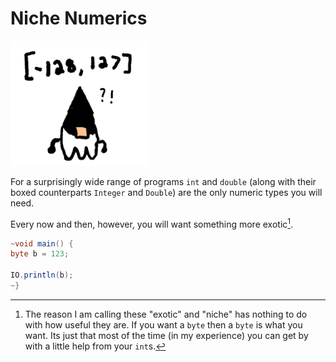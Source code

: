 # Niche Numerics

<img src="/niche_numerics/header.png" height="200px"/>

For a surprisingly wide range of programs `int` and `double`
(along with their boxed counterparts `Integer` and `Double`)
are the only numeric types you will need.

Every now and then, however, you will want something more exotic[^wording].

```java
~void main() {
byte b = 123;

IO.println(b);
~}
```

[^wording]: The reason I am calling these "exotic" and "niche" has nothing to do with how
useful they are. If you want a `byte` then a `byte` is what you want. Its just that most
of the time (in my experience) you can get by with a little help from your `int`s.
